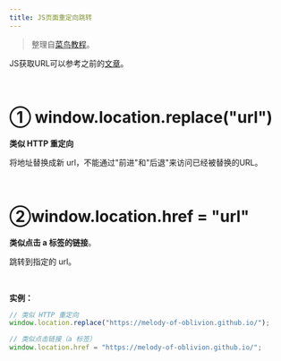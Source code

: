 ```yaml
---
title: JS页面重定向跳转
---
```


> 整理自[菜鸟教程](https://www.runoob.com/w3cnote/js-redirect-to-another-webpage.html)。

JS获取URL可以参考之前的[文章](https://melody-of-oblivion.github.io/2021-02-16/js-get-url/)。

​    

# ① window.location.replace("url")

**类似 HTTP 重定向**

将地址替换成新 url，不能通过"前进"和"后退"来访问已经被替换的URL。

​    

# ②window.location.href = "url"

**类似点击 a 标签的链接**。

跳转到指定的 url。

​    

**实例：**

```javascript
// 类似 HTTP 重定向
window.location.replace("https://melody-of-oblivion.github.io/");

// 类似点击链接（a 标签）
window.location.href = "https://melody-of-oblivion.github.io/";
```

